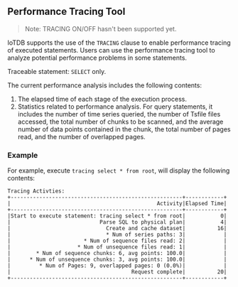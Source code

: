 <!--

    Licensed to the Apache Software Foundation (ASF) under one
    or more contributor license agreements.  See the NOTICE file
    distributed with this work for additional information
    regarding copyright ownership.  The ASF licenses this file
    to you under the Apache License, Version 2.0 (the
    "License"); you may not use this file except in compliance
    with the License.  You may obtain a copy of the License at
    
        http://www.apache.org/licenses/LICENSE-2.0
    
    Unless required by applicable law or agreed to in writing,
    software distributed under the License is distributed on an
    "AS IS" BASIS, WITHOUT WARRANTIES OR CONDITIONS OF ANY
    KIND, either express or implied.  See the License for the
    specific language governing permissions and limitations
    under the License.

-->
## Performance Tracing Tool

> Note: TRACING ON/OFF hasn't been supported yet.

IoTDB supports the use of the `TRACING` clause to enable performance tracing of executed statements. Users can use the performance tracing tool to analyze potential performance problems in some statements.

Traceable statement: `SELECT` only.

The current performance analysis includes the following contents:
1. The elapsed time of each stage of the execution process.
2. Statistics related to performance analysis. For query statements, it includes the number of time series queried, the number of Tsfile files accessed, the total number of chunks to be scanned, and the average number of data points contained in the chunk, the total number of pages read, and the number of overlapped pages.

### Example

For example, execute `tracing select * from root`, will display the following contents:

```
Tracing Activties:
+------------------------------------------------------+------------+
|                                              Activity|Elapsed Time|
+------------------------------------------------------+------------+
|Start to execute statement: tracing select * from root|           0|
|                            Parse SQL to physical plan|           4|
|                              Create and cache dataset|          16|
|                              * Num of series paths: 3|            |
|                       * Num of sequence files read: 2|            |
|                     * Num of unsequence files read: 1|            |
|        * Num of sequence chunks: 6, avg points: 100.0|            |
|      * Num of unsequence chunks: 3, avg points: 100.0|            |
|         * Num of Pages: 9, overlapped pages: 0 (0.0%)|            |
|                                      Request complete|          20|
+------------------------------------------------------+------------+
```